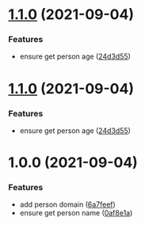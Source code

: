 # [1.1.0](https://github.com/mateusjbarbosa/test-semantic-release/compare/v1.0.0...v1.1.0) (2021-09-04)


### Features

* ensure get person age ([24d3d55](https://github.com/mateusjbarbosa/test-semantic-release/commit/24d3d55c65ae4522a366136398b3cf65889d8c7c))

# [1.1.0](https://github.com/mateusjbarbosa/test-semantic-release/compare/v1.0.0...v1.1.0) (2021-09-04)


### Features

* ensure get person age ([24d3d55](https://github.com/mateusjbarbosa/test-semantic-release/commit/24d3d55c65ae4522a366136398b3cf65889d8c7c))

# 1.0.0 (2021-09-04)


### Features

* add person domain ([6a7feef](https://github.com/mateusjbarbosa/test-semantic-release/commit/6a7feefe43509ebd805aecdb535396fa55f0ecfd))
* ensure get person name ([0af8e1a](https://github.com/mateusjbarbosa/test-semantic-release/commit/0af8e1abcb202ce076909fe73b892dd9f4e2bf50))
